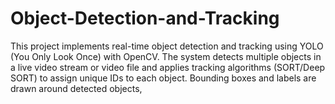 # Object-Detection-and-Tracking
This project implements real-time object detection and tracking using YOLO (You Only Look Once) with OpenCV. The system detects multiple objects in a live video stream or video file and applies tracking algorithms (SORT/Deep SORT) to assign unique IDs to each object. Bounding boxes and labels are drawn around detected objects, 
